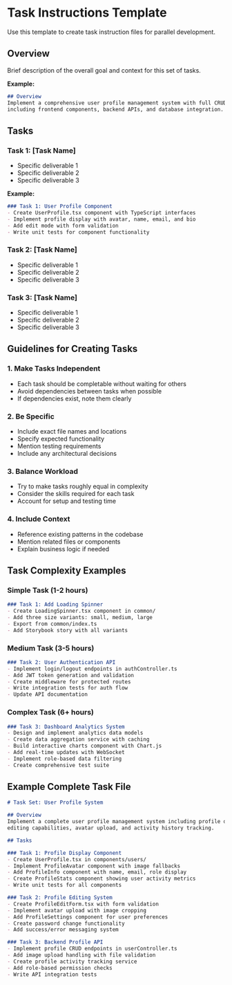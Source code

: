 # Task Instructions Template

Use this template to create task instruction files for parallel development.

## Overview
Brief description of the overall goal and context for this set of tasks.

**Example:**
```markdown
## Overview
Implement a comprehensive user profile management system with full CRUD operations, 
including frontend components, backend APIs, and database integration.
```

## Tasks

### Task 1: [Task Name]
- Specific deliverable 1
- Specific deliverable 2
- Specific deliverable 3

**Example:**
```markdown
### Task 1: User Profile Component
- Create UserProfile.tsx component with TypeScript interfaces
- Implement profile display with avatar, name, email, and bio
- Add edit mode with form validation
- Write unit tests for component functionality
```

### Task 2: [Task Name]
- Specific deliverable 1
- Specific deliverable 2
- Specific deliverable 3

### Task 3: [Task Name]
- Specific deliverable 1
- Specific deliverable 2
- Specific deliverable 3

## Guidelines for Creating Tasks

### 1. **Make Tasks Independent**
- Each task should be completable without waiting for others
- Avoid dependencies between tasks when possible
- If dependencies exist, note them clearly

### 2. **Be Specific**
- Include exact file names and locations
- Specify expected functionality
- Mention testing requirements
- Include any architectural decisions

### 3. **Balance Workload**
- Try to make tasks roughly equal in complexity
- Consider the skills required for each task
- Account for setup and testing time

### 4. **Include Context**
- Reference existing patterns in the codebase
- Mention related files or components
- Explain business logic if needed

## Task Complexity Examples

### Simple Task (1-2 hours)
```markdown
### Task 1: Add Loading Spinner
- Create LoadingSpinner.tsx component in common/
- Add three size variants: small, medium, large
- Export from common/index.ts
- Add Storybook story with all variants
```

### Medium Task (3-5 hours)
```markdown
### Task 2: User Authentication API
- Implement login/logout endpoints in authController.ts
- Add JWT token generation and validation
- Create middleware for protected routes
- Write integration tests for auth flow
- Update API documentation
```

### Complex Task (6+ hours)
```markdown
### Task 3: Dashboard Analytics System
- Design and implement analytics data models
- Create data aggregation service with caching
- Build interactive charts component with Chart.js
- Add real-time updates with WebSocket
- Implement role-based data filtering
- Create comprehensive test suite
```

## Example Complete Task File

```markdown
# Task Set: User Profile System

## Overview
Implement a complete user profile management system including profile display, 
editing capabilities, avatar upload, and activity history tracking.

## Tasks

### Task 1: Profile Display Component
- Create UserProfile.tsx in components/users/
- Implement ProfileAvatar component with image fallbacks
- Add ProfileInfo component with name, email, role display
- Create ProfileStats component showing user activity metrics
- Write unit tests for all components

### Task 2: Profile Editing System
- Create ProfileEditForm.tsx with form validation
- Implement avatar upload with image cropping
- Add ProfileSettings component for user preferences
- Create password change functionality
- Add success/error messaging system

### Task 3: Backend Profile API
- Implement profile CRUD endpoints in userController.ts
- Add image upload handling with file validation
- Create profile activity tracking service
- Add role-based permission checks
- Write API integration tests
```
